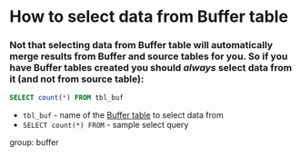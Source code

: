 # How to select data from Buffer table

### Not that selecting data from Buffer table will automatically merge results from Buffer and source tables for you. So if you have Buffer tables created you should *always* select data from it (and not from source table):

```sql
SELECT count(*) FROM tbl_buf
```

- `tbl_buf` - name of the [Buffer table](https://clickhouse.com/docs/en/engines/table-engines/special/buffer/) to select data from
- `SELECT count(*) FROM` - sample select query

group: buffer


